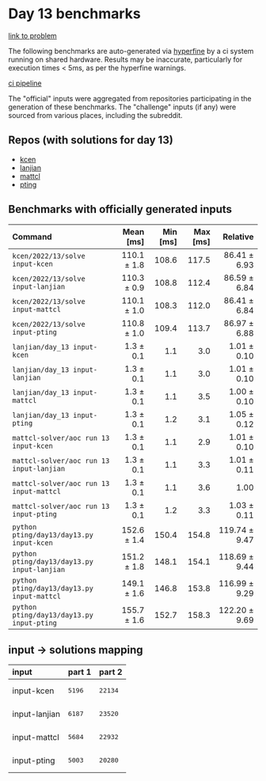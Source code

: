 # Day 13 benchmarks

[link to problem](http://adventofcode.com/2022/day/13)

The following benchmarks are auto-generated via [hyperfine](https://github.com/sharkdp/hyperfine) by a ci system running on shared hardware. Results may be inaccurate, particularly for execution times < 5ms, as per the hyperfine warnings.

[ci pipeline](http://ci.papercode.net:8080/teams/aoc2022/pipelines/aoc-compare-2022)

The "official" inputs were aggregated from repositories participating in the generation of these benchmarks. The "challenge" inputs (if any) were sourced from various places, including the subreddit.

## Repos (with solutions for day 13)


- [kcen](https://github.com/kcen/AdventOfCode)
- [lanjian](https://github.com/LanJian/aoc-2022)
- [mattcl](https://github.com/mattcl/aoc2022)
- [pting](https://github.com/pting/aoc2022)

## Benchmarks with officially generated inputs
| Command | Mean [ms] | Min [ms] | Max [ms] | Relative |
|:---|---:|---:|---:|---:|
| `kcen/2022/13/solve input-kcen` | 110.1 ± 1.8 | 108.6 | 117.5 | 86.41 ± 6.93 |
| `kcen/2022/13/solve input-lanjian` | 110.3 ± 0.9 | 108.8 | 112.4 | 86.59 ± 6.84 |
| `kcen/2022/13/solve input-mattcl` | 110.1 ± 1.0 | 108.3 | 112.0 | 86.41 ± 6.84 |
| `kcen/2022/13/solve input-pting` | 110.8 ± 1.0 | 109.4 | 113.7 | 86.97 ± 6.88 |
| `lanjian/day_13 input-kcen` | 1.3 ± 0.1 | 1.1 | 3.0 | 1.01 ± 0.10 |
| `lanjian/day_13 input-lanjian` | 1.3 ± 0.1 | 1.1 | 3.0 | 1.01 ± 0.10 |
| `lanjian/day_13 input-mattcl` | 1.3 ± 0.1 | 1.1 | 3.5 | 1.00 ± 0.10 |
| `lanjian/day_13 input-pting` | 1.3 ± 0.1 | 1.2 | 3.1 | 1.05 ± 0.12 |
| `mattcl-solver/aoc run 13 input-kcen` | 1.3 ± 0.1 | 1.1 | 2.9 | 1.01 ± 0.10 |
| `mattcl-solver/aoc run 13 input-lanjian` | 1.3 ± 0.1 | 1.1 | 3.3 | 1.01 ± 0.11 |
| `mattcl-solver/aoc run 13 input-mattcl` | 1.3 ± 0.1 | 1.1 | 3.6 | 1.00 |
| `mattcl-solver/aoc run 13 input-pting` | 1.3 ± 0.1 | 1.2 | 3.3 | 1.03 ± 0.11 |
| `python pting/day13/day13.py input-kcen` | 152.6 ± 1.4 | 150.4 | 154.8 | 119.74 ± 9.47 |
| `python pting/day13/day13.py input-lanjian` | 151.2 ± 1.8 | 148.1 | 154.1 | 118.69 ± 9.44 |
| `python pting/day13/day13.py input-mattcl` | 149.1 ± 1.6 | 146.8 | 153.8 | 116.99 ± 9.29 |
| `python pting/day13/day13.py input-pting` | 155.7 ± 1.6 | 152.7 | 158.3 | 122.20 ± 9.69 |

## input -> solutions mapping
|input|part 1|part 2|
|:---|:---|:---|
|input-kcen|<pre>5196</pre>|<pre>22134</pre>|
|input-lanjian|<pre>6187</pre>|<pre>23520</pre>|
|input-mattcl|<pre>5684</pre>|<pre>22932</pre>|
|input-pting|<pre>5003</pre>|<pre>20280</pre>|
